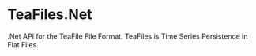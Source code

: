 TeaFiles.Net
============

.Net API for the TeaFile File Format. TeaFiles is Time Series Persistence in Flat Files.